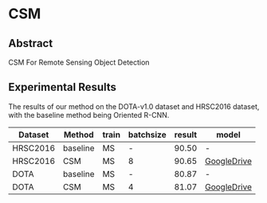 # CSM  
  
## Abstract  
  
CSM For Remote Sensing Object Detection  
  
## Experimental Results  
  
The results of our method on the DOTA-v1.0 dataset and HRSC2016 dataset, with the baseline method being Oriented R-CNN.  
  
| Dataset | Method | train | batchsize | result | model |  
|-------|-------|-------|-------|-------|-------|  
| HRSC2016 | baseline | MS   | -   | 90.50   | -   |  
| HRSC2016 | CSM | MS   | 8   | 90.65   | [GoogleDrive](https://drive.google.com/file/d/1mhC0SwWq37N33J48Liau2uJpYLhOr5Me/view?usp=sharing)   |  
| DOTA | baseline | MS   | -   | 80.87   | -   | 
| DOTA | CSM | MS    | 4    | 81.07    | [GoogleDrive](https://drive.google.com/file/d/1pJCsllHQGbdVOFCaUdcSQf40CO_DMQBk/view?usp=sharing)    |  

